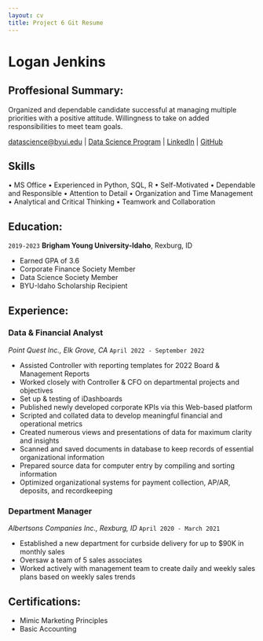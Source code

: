 ```yaml
---
layout: cv
title: Project 6 Git Resume
---
```

# Logan Jenkins

## Proffesional Summary:
Organized and dependable candidate successful at managing multiple priorities with a positive attitude. Willingness to take on added responsibilities to meet team goals.

<div id="webaddress">
<a href="datascience@byui.edu">datascience@byui.edu</a>
| <a href="https://byuidatascience.github.io/development.html">Data Science Program</a>
| <a href="https://www.linkedin.com/in/logan-jenkins-0912y/">LinkedIn</a>
| <a href="https://github.com/byuids-resumes">GitHub</a>
</div>

<!-- https://www.monique.tech/the-art-of-markdown -->

## Skills

• MS Office
• Experienced in Python, SQL, R
• Self-Motivated
• Dependable and Responsible
• Attention to Detail
• Organization and Time Management
• Analytical and Critical Thinking
• Teamwork and Collaboration

## Education:

`2019-2023`
__Brigham Young University-Idaho__, Rexburg, ID

- Earned GPA of 3.6
- Corporate Finance Society Member
- Data Science Society Member
- BYU-Idaho Scholarship Recipient

## Experience:

### Data & Financial Analyst

_Point Quest Inc., Elk Grove, CA_
`April 2022 - September 2022`

- Assisted Controller with reporting templates for 2022 Board & Management Reports
- Worked closely with Controller & CFO on departmental projects and objectives
- Set up & testing of iDashboards
-   Published newly developed corporate KPIs via this Web-based platform
-   Scripted and collated data to develop meaningful financial and operational metrics
-   Created numerous views and presentations of data for maximum clarity and insights
- Scanned and saved documents in database to keep records of essential organizational information
- Prepared source data for computer entry by compiling and sorting information
- Optimized organizational systems for payment collection, AP/AR, deposits, and recordkeeping

### Department Manager

_Albertsons Companies Inc., Rexburg, ID_
`April 2020 - March 2021`

- Established a new department for curbside delivery for up to $90K in monthly sales
- Oversaw a team of 5 sales associates
- Worked actively with management team to create daily and weekly sales plans based on weekly sales trends


## Certifications:

- Mimic Marketing Principles
- Basic Accounting

<!-- ### Footer

Last updated: May 2013 -->


